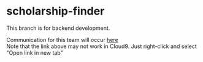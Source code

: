 # scholarship-finder

This branch is for backend development.

Communication for this team will occur [here](https://codetn-west.slack.com/messages/C79A8R9PS/details/)  
Note that the link above may not work in Cloud9. Just right-click and select "Open link in new tab"
